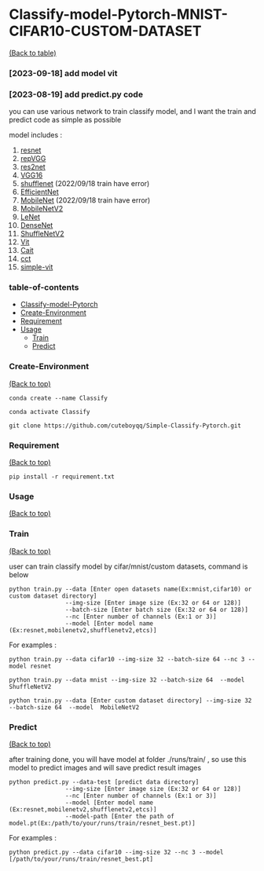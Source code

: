 
# Classify-model-Pytorch-MNIST-CIFAR10-CUSTOM-DATASET
[(Back to table)](#table-of-contents)

### [2023-09-18] add model vit
### [2023-08-19] add predict.py code
you can use various network to train classify model, and l want the train and predict code as simple as possible

model includes :
1. [resnet](models/resnet.py)
2. [repVGG](models/repVGG.py)
3. [res2net](models/res2net.py)
4. [VGG16](models/VGG16.py)
5. [shufflenet](models/shufflenet.py)  (2022/09/18 train have error)
6. [EfficientNet](models/efficientnet.py) 
7. [MobileNet](models/mobilenet.py) (2022/09/18 train have error)
8. [MobileNetV2](models/mobilenetv2.py)
9. [LeNet](models/lenet.py)
10. [DenseNet](models/densenet.py)
11. [ShuffleNetV2](models/shufflenetv2.py)
12. [Vit](models/vit.py)
13. [Cait](models/cait.py)
14. [cct](models/cct.py)
15. [simple-vit](models/simple_vit.py)

<!-- Add a demo for your project -->

<!-- After you have written about your project, it is a good idea to have a demo/preview(**video/gif/screenshots** are good options) of your project so that people can know what to expect in your project. You could also add the demo in the previous section with the product description.

Here is a random GIF as a placeholder.

![Random GIF](https://media.giphy.com/media/ZVik7pBtu9dNS/giphy.gif) -->

### table-of-contents
- [Classify-model-Pytorch](#Classify-model-Pytorch-MNIST-CIFAR10-CUSTOM-DATASET)
- [Create-Environment](#Create-Environment)
- [Requirement](#Requirement)
- [Usage](#usage)
    - [Train](#Train)
    - [Predict](#Predict)


### Create-Environment
[(Back to top)](#Classify-model-Pytorch-MNIST-CIFAR10-CUSTOMDATASET)

```
conda create --name Classify
```
```
conda activate Classify
```
```
git clone https://github.com/cuteboyqq/Simple-Classify-Pytorch.git
```
### Requirement
[(Back to top)](#Classify-model-Pytorch-MNIST-CIFAR10-CUSTOMDATASET)

```
pip install -r requirement.txt
```


### Usage
[(Back to top)](#Classify-model-Pytorch-MNIST-CIFAR10-CUSTOMDATASET)


### Train
[(Back to top)](#Classify-model-Pytorch-MNIST-CIFAR10-CUSTOMDATASET)

user can train classify model by cifar/mnist/custom datasets, command is below
```
python train.py --data [Enter open datasets name(Ex:mnist,cifar10) or custom dataset directory] 
                --img-size [Enter image size (Ex:32 or 64 or 128)] 
                --batch-size [Enter batch size (Ex:32 or 64 or 128)] 
                --nc [Enter number of channels (Ex:1 or 3)] 
                --model [Enter model name (Ex:resnet,mobilenetv2,shufflenetv2,etcs)]
```
For examples :
```
python train.py --data cifar10 --img-size 32 --batch-size 64 --nc 3 --model resnet
```
```
python train.py --data mnist --img-size 32 --batch-size 64  --model ShuffleNetV2
```

```
python train.py --data [Enter custom dataset directory] --img-size 32 --batch-size 64  --model  MobileNetV2
```
### Predict
[(Back to top)](#Classify-model-Pytorch-MNIST-CIFAR10-CUSTOMDATASET)

after training done, you will have model at folder ./runs/train/ , so use this model to predict images and will save predict result images
```
python predict.py --data-test [predict data directory] 
                --img-size [Enter image size (Ex:32 or 64 or 128)] 
                --nc [Enter number of channels (Ex:1 or 3)] 
                --model [Enter model name (Ex:resnet,mobilenetv2,shufflenetv2,etcs)]
                --model-path [Enter the path of model.pt(Ex:/path/to/your/runs/train/resnet_best.pt)]
```
For examples :
```
python predict.py --data cifar10 --img-size 32 --nc 3 --model [/path/to/your/runs/train/resnet_best.pt]
```
